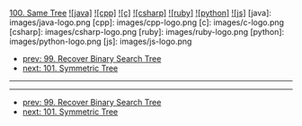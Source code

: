 [100. Same Tree](https://leetcode.com/problems/same-tree/)
[![java]](https://github.com/leetcode-study-group/leetcode-java-solutions/blob/master/100-same-tree.md)
[![cpp]](https://github.com/leetcode-study-group/leetcode-cpp-solutions/blob/master/100-same-tree.md)
[![c]](https://github.com/leetcode-study-group/leetcode-c-solutions/blob/master/100-same-tree.md)
[![csharp]](https://github.com/leetcode-study-group/leetcode-csharp-solutions/blob/master/100-same-tree.md)
[![ruby]](https://github.com/leetcode-study-group/leetcode-ruby-solutions/blob/master/100-same-tree.md)
[![python]](https://github.com/leetcode-study-group/leetcode-python-solutions/blob/master/100-same-tree.md)
[![js]](https://github.com/leetcode-study-group/leetcode-js-solutions/blob/master/100-same-tree.md)
[java]: images/java-logo.png
[cpp]: images/cpp-logo.png
[c]: images/c-logo.png
[csharp]: images/csharp-logo.png
[ruby]: images/ruby-logo.png
[python]: images/python-logo.png
[js]: images/js-logo.png

- [prev: 99. Recover Binary Search Tree](099-recover-binary-search-tree.md)
- [next: 101. Symmetric Tree](101-symmetric-tree.md)

---


---

- [prev: 99. Recover Binary Search Tree](099-recover-binary-search-tree.md)
- [next: 101. Symmetric Tree](101-symmetric-tree.md)
